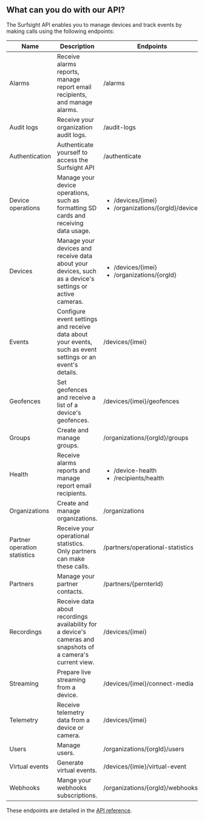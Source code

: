 ## What can you do with our API?

The Surfsight API enables you to manage devices and track events by
making calls using the following endpoints:

| Name         | Description             | Endpoints                   |
|-----------|----------|---------|
| Alarms | Receive alarms reports, manage report email recipients, and manage alarms. | /alarms |
| Audit logs | Receive your organization audit logs. | /audit-logs |
| Authentication | Authenticate yourself to access the Surfsight API | /authenticate |
| Device operations | Manage your device operations, such as formatting SD cards and receiving data usage.   | <ul><li>/devices/{imei}</li><li>/organizations/{orgId}/devices</li></ul> |
| Devices | Manage your devices and receive data about your devices, such as a device\'s settings or active cameras. | <ul><li>/devices/{imei}</li><li>/organizations/{orgId}</li></ul> |
| Events | Configure event settings and receive data about your events, such as event settings or an event\'s details. | /devices/{imei} |
| Geofences | Set geofences and receive a list of a device\'s geofences. | /devices/{imei}/geofences |
| Groups | Create and manage groups. | /organizations/{orgId}/groups |
| Health | Receive alarms reports and manage report email recipients. |  <ul><li>/device-health</li><li>/recipients/health</li></ul> |
| Organizations | Create and manage organizations. | /organizations |
| Partner operation statistics | Receive your operational statistics. Only partners can make these calls. | /partners/operational-statistics |
| Partners | Manage your partner contacts. | /partners/{pernterId} |
| Recordings | Receive data about recordings availability for a device\'s cameras and snapshots of a camera\'s current view. | /devices/{imei} |
| Streaming | Prepare live streaming from a device. | /devices/{imei}/connect-media |
| Telemetry | Receive telemetry data from a device or camera. | /devices/{imei} |
| Users | Manage users. | /organizations/{orgId}/users |
| Virtual events | Generate virtual events. | /devices/{imie}/virtual-event |
| Webhooks | Mange your webhooks subscriptions. | /organizations/{orgId}/webhooks |

These endpoints are detailed in the
[API reference]().
